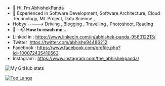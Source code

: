 - 👋 Hi, I’m AbhishekPanda
- 👀 Experienced in Software Development, Software Architecture, Cloud Technology, ML Project, Data Science , 
- Hobyy -----> Driving , Blogging , Travelling , Photoshoot, Reading
- 🌱 
            - 📫 **How to reach me ..**. 
-   Linked in : https://www.linkedin.com/in/abhishek-panda-956312213/
-   Twitter :https://twitter.com/abhishe94486212
-   Facebook : https://www.facebook.com/profile.php?id=100072435410563
-   Instagram : https://www.instagram.com/the_abhishekpanda/

![My GitHub stats](https://github-readme-stats.vercel.app/api?username=Satyajit99p&show_icons=true&theme=dark)

[![Top Langs](https://github-readme-stats.vercel.app/api/top-langs/?username=Satyajit99p&theme=dark)](https://github.com/Satyajit99p/github-readme-stats)

